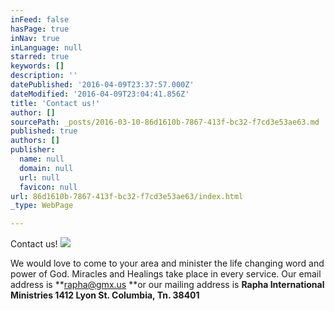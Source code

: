 ```yaml
---
inFeed: false
hasPage: true
inNav: true
inLanguage: null
starred: true
keywords: []
description: ''
datePublished: '2016-04-09T23:37:57.000Z'
dateModified: '2016-04-09T23:04:41.856Z'
title: 'Contact us!'
author: []
sourcePath: _posts/2016-03-10-86d1610b-7867-413f-bc32-f7cd3e53ae63.md
published: true
authors: []
publisher:
  name: null
  domain: null
  url: null
  favicon: null
url: 86d1610b-7867-413f-bc32-f7cd3e53ae63/index.html
_type: WebPage

---
```

Contact us!
![](https://the-grid-user-content.s3-us-west-2.amazonaws.com/cf8ef779-cbe6-434a-80db-673fe800e5f4.jpg)

We would love to come to your area and minister the life changing word and power of God. Miracles and Healings take place in every service. Our email address is **rapha@gmx.us **or our mailing address is **Rapha International Ministries 1412 Lyon St. Columbia, Tn. 38401**
